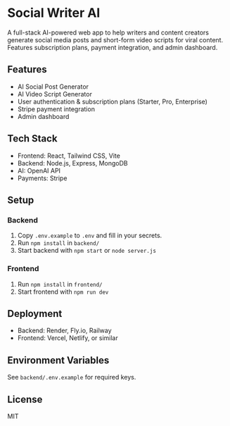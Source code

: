 # Social Writer AI

A full-stack AI-powered web app to help writers and content creators generate social media posts and short-form video scripts for viral content. Features subscription plans, payment integration, and admin dashboard.

## Features

- AI Social Post Generator
- AI Video Script Generator
- User authentication & subscription plans (Starter, Pro, Enterprise)
- Stripe payment integration
- Admin dashboard

## Tech Stack

- Frontend: React, Tailwind CSS, Vite
- Backend: Node.js, Express, MongoDB
- AI: OpenAI API
- Payments: Stripe

## Setup

### Backend

1. Copy `.env.example` to `.env` and fill in your secrets.
2. Run `npm install` in `backend/`
3. Start backend with `npm start` or `node server.js`

### Frontend

1. Run `npm install` in `frontend/`
2. Start frontend with `npm run dev`

## Deployment

- Backend: Render, Fly.io, Railway
- Frontend: Vercel, Netlify, or similar

## Environment Variables

See `backend/.env.example` for required keys.

## License

MIT
